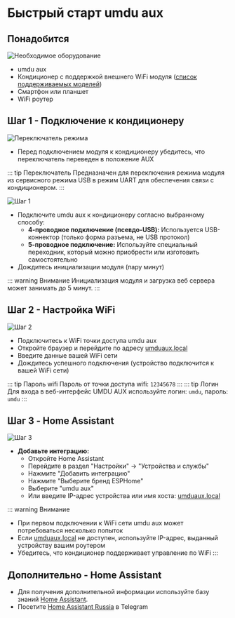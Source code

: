 # Быстрый старт umdu aux

<div class="page-quick-start-aux">

## Понадобится

<div class="flex-container">
  <div class="image-container">
    <img class="umduaux-image" src="/images/umduaux.jpeg" alt="Необходимое оборудование">
  </div>
  <div class="content-container">
    <ul>
      <li>umdu aux</li>
      <li>Кондиционер с поддержкой внешнего WiFi модуля (<a href="models-aux">список поддерживаемых моделей</a>)</li>
      <li>Смартфон или планшет</li>
      <li>WiFi роутер</li>
    </ul>
  </div>
</div>

## Шаг 1 - Подключение к кондиционеру

<div class="flex-container">
  <div class="image-container">
    <img class="step-image" src="/images/aux-switch.png" alt="Переключатель режима">
  </div>
  <div class="content-container">
    <ul>
      <li>Перед подключением модуля к кондиционеру убедитесь, что переключатель переведен в положение AUX</li>
    </ul>
  </div>
</div>

::: tip Переключатель
Предназначен для переключения режима модуля из сервисного режима USB в режим UART для обеспечения связи с кондиционером.
:::

<div class="flex-container">
  <div class="image-container">
    <img class="step-image" src="/images/conditioner.jpg" alt="Шаг 1">
  </div>
  <div class="content-container">
    <ul>
      <li>Подключите umdu aux к кондиционеру согласно выбранному способу:
        <ul>
          <li><strong>4-проводное подключение (псевдо-USB):</strong> Используется USB-коннектор (только форма разъема, не USB протокол)
            <ul>
            </ul>
          </li>
          <li><strong>5-проводное подключение:</strong> Используйте специальный переходник, который можно приобрести или изготовить самостоятельно
            <ul>
            </ul>
          </li>
        </ul>
      </li>
      <li>Дождитесь инициализации модуля (пару минут)</li>
    </ul>
  </div>
</div>

::: warning Внимание
Инициализация модуля и загрузка веб сервера может занимать до 5 минут.
:::

## Шаг 2 - Настройка WiFi

<div class="flex-container">
  <div class="image-container">
    <img class="step-image" src="/images/wifi.png" alt="Шаг 2">
  </div>
  <div class="content-container">
    <ul>
      <li>Подключитесь к WiFi точки доступа umdu aux</li>
      <li>Откройте браузер и перейдите по адресу <a href="http://umduaux.local">umduaux.local</a></li>
      <li>Введите данные вашей WiFi сети</li>
      <li>Дождитесь успешного подключения (устройство подключится к вашей WiFi сети)</li>
    </ul>
  </div>
</div>

::: tip Пароль wifi
 Пароль от точки доступа wifi: `12345678`
:::
::: tip Логин
 Для входа в веб-интерфейс UMDU AUX используйте логин: `umdu`, пароль: `umdu`
:::

## Шаг 3 - Home Assistant

<div class="flex-container">
  <div class="image-container">
    <img class="ha-image" src="/images/esp.png" alt="Шаг 3">
  </div>
  <div class="content-container">
    <ul>
      <li><strong>Добавьте интеграцию:</strong>
        <ul>
          <li>Откройте Home Assistant</li>
          <li>Перейдите в раздел "Настройки" → "Устройства и службы"</li>
          <li>Нажмите "Добавить интеграцию"</li>
          <li>Нажмите "Выберите бренд ESPHome"</li>
          <li>Выберите "umdu aux"</li>
          <li>Или введите IP-адрес устройства или имя хоста: <a href="http://umduaux.local">umduaux.local</a></li>
        </ul>
      </li>
    </ul>
  </div>
</div>


::: warning Внимание
- При первом подключении к WiFi сети umdu aux может потребоваться несколько попыток
- Если <a href="http://umduaux.local">umduaux.local</a> не доступен, используйте IP-адрес, выданный устройству вашим роутером
- Убедитесь, что кондиционер поддерживает управление по WiFi
:::

## Дополнительно - Home Assistant

- Для получения дополнительной информации используйте базу знаний [Home Assistant](https://www.home-assistant.io/getting-started/).
- Посетите [Home Assistant Russia](https://t.me/homeassistant_russia) в Telegram
</div>
